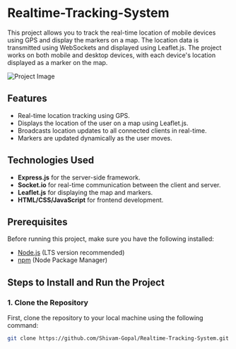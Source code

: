 # Realtime-Tracking-System

This project allows you to track the real-time location of mobile devices using GPS and display the markers on a map. The location data is transmitted using WebSockets and displayed using Leaflet.js. The project works on both mobile and desktop devices, with each device's location displayed as a marker on the map.

![Project Image]([/Realtime-Tracking-System/pictures/image.png](https://github.com/Shivam-Gopal/Realtime-Tracking-System/blob/main/pictures/image.png))

## Features
- Real-time location tracking using GPS.
- Displays the location of the user on a map using Leaflet.js.
- Broadcasts location updates to all connected clients in real-time.
- Markers are updated dynamically as the user moves.

## Technologies Used
- **Express.js** for the server-side framework.
- **Socket.io** for real-time communication between the client and server.
- **Leaflet.js** for displaying the map and markers.
- **HTML/CSS/JavaScript** for frontend development.

## Prerequisites
Before running this project, make sure you have the following installed:
- [Node.js](https://nodejs.org) (LTS version recommended)
- [npm](https://www.npmjs.com/) (Node Package Manager)

## Steps to Install and Run the Project

### 1. Clone the Repository
First, clone the repository to your local machine using the following command:
```bash
git clone https://github.com/Shivam-Gopal/Realtime-Tracking-System.git

